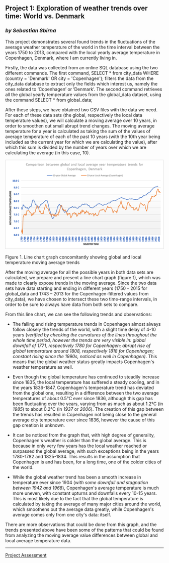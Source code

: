 ## Project 1: Exploration of weather trends over time: World vs. Denmark

### *by Sebastian Sbirna*

This project demonstrates several found trends in the fluctuations of the average weather temperature of the world in the time interval between the years 1750 to 2013, compared with the local yearly average temperature in Copenhagen, Denmark, where I am currently living in.

Firstly, the data was collected from an online SQL database using the two different commands. The first command, SELECT * from city_data WHERE (country = 'Denmark' OR city = 'Copenhagen'); filters the data from the city_data database to extract only the fields which interest us, namely the ones related to ‘Copenhagen’ or ‘Denmark’. The second command retrieves all the global yearly temperature values from the global_data dataset, using the command SELECT * from global_data; 
 
After these steps, we have obtained two CSV files with the data we need. For each of these data sets (the global, respectively the local data temperature values), we will calculate a moving average over 10 years, in order to smoothen out small abrupt trend changes. The moving average temperature for a year is calculated as taking the sum of the values of average temperature of each of the past 10 years (with the 10th year being included as the current year for which we are calculating the value), after which this sum is divided by the number of years over which we are calculating the average (in this case, 10). 

![png](line-chart.png)

Figure 1. Line chart graph concomitantly showing global and local temperature moving average trends

After the moving average for all the possible years in both data sets are calculated, we prepare and present a line chart graph (figure 1), which was made to clearly expose trends in the moving average. Since the two data sets have data starting and ending in different years (1750 – 2015 for global_data and 1743 – 2013 for the Copenhagen-filtered values from city_data), we have chosen to intersect these two time-range intervals, in order to be sure to always have data from both sets to compare. 

From this line chart, we can see the following trends and observations:

-   The falling and rising temperature trends in Copenhagen almost always follow closely the trends of the world, with a slight time delay of 4-10 years (*verified by checking the curvatures of the lines throughout the whole time period, however the trends are very visible in: global downfall of 1771, respectively 1780 for Copenhagen; abrupt rise of global temperature around 1808, respectively 1818 for Copenhagen; constant rising since the 1990s, noticed as well in Copenhagen)*. This means that the global weather status greatly impacts Copenhagen's weather temperature as well.

-   Even though the global temperature has continued to steadily increase since 1835, the local temperature has suffered a steady cooling, and in the years 1836-1847, Copenhagen's temperature trend has deviated from the global one, resulting in a difference between the two average temperatures of about 0.5°C ever since 1836, although this gap has been fluctuating over the years, varying from as much as about 1.2°C (in *1985*) to about 0.2°C (in *1937* or *2006*). The creation of this gap between the trends has resulted in Copenhagen not being close to the general average city temperature ever since 1836, however the cause of this gap creation is unknown.

-   It can be noticed from the graph that, with high degree of generality, Copenhagen's weather is colder than the global average. This is because in only very few years has the local weather reached or surpassed the global average, with such exceptions being in the years 1780-1782 and 1825-1834. This results in the assumption that Copenhagen is and has been, for a long time, one of the colder cities of the world.

-   While the global weather trend has been a smooth increase in temperature ever since 1904 (*with some downfall and stagnation between 1942 and 1968*), Copenhagen's average temperature is much more uneven, with constant upturns and downfalls every 10-15 years. This is most likely due to the fact that the global temperature is calculated by taking the average of many major cities around the world, which smoothens out the average data greatly, while Copenhagen's average comes only from one city's data: itself.

There are more observations that could be done from this graph, and the trends presented above have been some of the patterns that could be found from analyzing the moving average value differences between global and local average temperature data.

---

[Project Assessment](https://github.com/seby-sbirna/Data-Analyst-Nanodegree/blob/master/Project%201%20-%20Exploring%20Weather%20Trends/Project%201%20-%20Assessment%20and%20Review.pdf)
